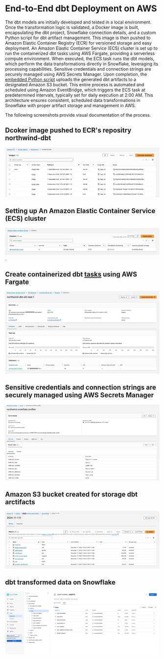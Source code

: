 # End-to-End dbt Deployment on AWS

The dbt models are initially developed and tested in a local environment. Once the transformation logic is validated, a Docker image is built, encapsulating the dbt project, Snowflake connection details, and a custom Python script for dbt artifact management. This image is then pushed to Amazon Elastic Container Registry (ECR) for versioned storage and easy deployment. An Amazon Elastic Container Service (ECS) cluster is set up to run the containerized dbt tasks using AWS Fargate, providing a serverless compute environment. When executed, the ECS task runs the dbt models, which perform the data transformations directly in Snowflake, leveraging its processing capabilities. Sensitive credentials and connection strings are securely managed using AWS Secrets Manager. Upon completion, the [embedded Python script](/data_transformation/northwind_dbt/upload_artifacts.py) uploads the generated dbt artifacts to a designated Amazon S3 bucket. This entire process is automated and scheduled using Amazon EventBridge, which triggers the ECS task at predetermined intervals, typically set for daily execution at 2:00 AM. This architecture ensures consistent, scheduled data transformations in Snowflake with proper artifact storage and management in AWS.

The following screenshots provide visual documentation of the process.

## Dcoker image pushed to ECR's repositry northwind-dbt
![ECR image](/screen_capture/ECR_images.jpg)

## Setting up An Amazon Elastic Container Service (ECS) cluster
![ECR Cluster](/screen_capture/ECS_cluster.jpg).

## Create containerized dbt [tasks](/data_orchestration/AWS/ecsTaskDefinition.json) using AWS Fargate
![ECR Task Definition](/screen_capture/ECS_task_definitions.jpg)

## Sensitive credentials and connection strings are securely managed using AWS Secrets Manager
![Secret Manager](/screen_capture/Secret_Manager.jpg)

## Amazon S3 bucket created for storage dbt arctifacts
![S3 bucket](/screen_capture/S3_bucket_dbt_atifacts.jpg)

## dbt transformed data on Snowflake
![Transformed Data](/screen_capture/Snowfalke_Marts.jpg)